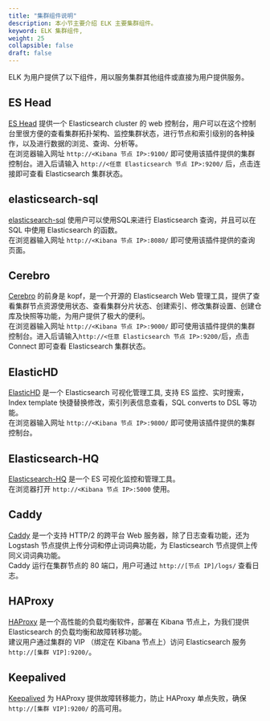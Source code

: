 ```yaml
---
title: "集群组件说明"
description: 本小节主要介绍 ELK 主要集群组件。 
keyword: ELK 集群组件, 
weight: 25
collapsible: false
draft: false
---
```


ELK 为用户提供了以下组件，用以服务集群其他组件或直接为用户提供服务。

## ES Head

[ES Head](http://mobz.github.io/elasticsearch-head/) 提供一个 Elasticsearch cluster 的 web 控制台，用户可以在这个控制台里很方便的查看集群拓扑架构、监控集群状态，进行节点和索引级别的各种操作，以及进行数据的浏览、查询、分析等。   
在浏览器输入网址 `http://<Kibana 节点 IP>:9100/` 即可使用该插件提供的集群控制台。进入后请输入 `http://<任意 Elasticsearch 节点 IP>:9200/` 后，点击连接即可查看 Elasticsearch 集群状态。

## elasticsearch-sql

[elasticsearch-sql](https://github.com/NLPchina/elasticsearch-sql) 使用户可以使用SQL来进行 Elasticsearch 查询，并且可以在 SQL 中使用 Elasticsearch 的函数。  
在浏览器输入网址 `http://<Kibana 节点 IP>:8080/` 即可使用该插件提供的查询页面。

## Cerebro

[Cerebro](https://github.com/lmenezes/cerebro) 的前身是 kopf，是一个开源的 Elasticsearch Web 管理工具，提供了查看集群节点资源使用状态、查看集群分片状态、创建索引、修改集群设置、创建仓库及快照等功能，为用户提供了极大的便利。  
在浏览器输入网址 `http://<Kibana 节点 IP>:9000/` 即可使用该插件提供的集群控制台。进入后请输入`http://<任意 Elasticsearch 节点 IP>:9200/`后，点击 Connect 即可查看 Elasticsearch 集群状态。

## ElasticHD

[ElasticHD](https://github.com/360EntSecGroup-Skylar/ElasticHD) 是一个 Elasticsearch 可视化管理工具, 支持 ES 监控、实时搜索，Index template 快捷替换修改，索引列表信息查看，SQL converts to DSL 等功能。  
在浏览器输入网址 `http://<Kibana 节点 IP>:9800/` 即可使用该插件提供的集群控制台。

## Elasticsearch-HQ

[Elasticsearch-HQ](https://github.com/ElasticHQ/elasticsearch-HQ) 是一个 ES 可视化监控和管理工具。  
在浏览器打开 `http://<Kibana 节点 IP>:5000` 使用。

## Caddy

[Caddy](https://caddyserver.com/) 是一个支持 HTTP/2 的跨平台 Web 服务器，除了日志查看功能，还为 Logstash 节点提供上传分词和停止词词典功能，为 Elasticsearch 节点提供上传同义词词典功能。  
Caddy 运行在集群节点的 80 端口，用户可通过 `http://[节点 IP]/logs/` 查看日志。

## HAProxy

[HAProxy](http://www.haproxy.org/) 是一个高性能的负载均衡软件，部署在 Kibana 节点上，为我们提供 Elasticsearch 的负载均衡和故障转移功能。   
建议用户通过集群的 VIP （绑定在 Kibana 节点上）访问 Elasticsearch 服务 `http://[集群 VIP]:9200/`。

## Keepalived

[Keepalived](https://www.keepalived.org) 为 HAProxy 提供故障转移能力，防止 HAProxy 单点失败，确保 `http://[集群 VIP]:9200/` 的高可用。

